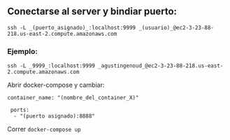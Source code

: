 ## Conectarse al server y bindiar puerto: ##

    ssh -L _(puerto_asignado)_:localhost:9999 _(usuario)_@ec2-3-23-88-218.us-east-2.compute.amazonaws.com

### Ejemplo: ###
    ssh -L _9999_:localhost:9999 _agustingenoud_@ec2-3-23-88-218.us-east-2.compute.amazonaws.com


Abrir docker-compose y cambiar:

    container_name: "(nombre_del_container_X)"

     ports:
      - "(puerto asignado):8888"
      
Correr `docker-compose up`